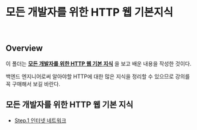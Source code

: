 # 모든 개발자를 위한 HTTP 웹 기본지식

<br>

## Overview

이 폴더는 **[모든 개발자를 위한 HTTP 웹 기본 지식](https://www.inflearn.com/course/http-%EC%9B%B9-%EB%84%A4%ED%8A%B8%EC%9B%8C%ED%81%AC/dashboard)** 을 보고 배운 내용을 작성한 것이다.

백엔드 엔지니어로써 알아야할 HTTP에 대한 많은 지식을 정리할 수 있으므로 강의를 꼭 구매해서 보길 바란다.

## 모든 개발자를 위한 HTTP 웹 기본 지식

- [Step.1 인터넷 네트워크](./internet-communication.md)
